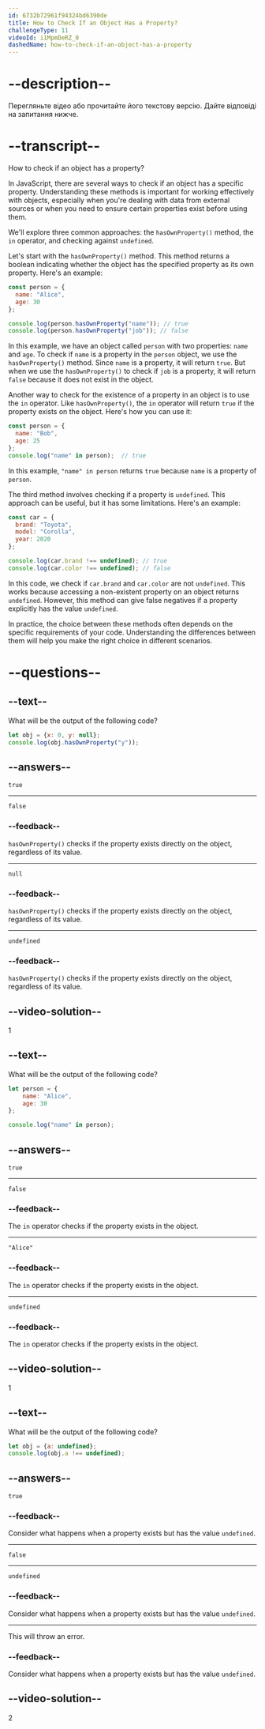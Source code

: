```yaml
---
id: 6732b72961f94324bd6390de
title: How to Check If an Object Has a Property?
challengeType: 11
videoId: i1MpmDeRZ_0
dashedName: how-to-check-if-an-object-has-a-property
---
```


# --description--

Перегляньте відео або прочитайте його текстову версію. Дайте відповіді на запитання нижче.

# --transcript--

How to check if an object has a property?

In JavaScript, there are several ways to check if an object has a specific property. Understanding these methods is important for working effectively with objects, especially when you're dealing with data from external sources or when you need to ensure certain properties exist before using them.

We'll explore three common approaches: the `hasOwnProperty()` method, the `in` operator, and checking against `undefined`.

Let's start with the `hasOwnProperty()` method. This method returns a boolean indicating whether the object has the specified property as its own property. Here's an example:

```js
const person = {
  name: "Alice",
  age: 30
};

console.log(person.hasOwnProperty("name")); // true
console.log(person.hasOwnProperty("job")); // false
```

In this example, we have an object called `person` with two properties: `name` and `age`. To check if `name` is a property in the `person` object, we use the `hasOwnProperty()` method. Since `name` is a property, it will return `true`. But when we use the `hasOwnProperty()` to check if `job` is a property, it will return `false` because it does not exist in the object.

Another way to check for the existence of a property in an object is to use the `in` operator. Like `hasOwnProperty()`, the `in` operator will return `true` if the property exists on the object. Here's how you can use it:

```js
const person = {
  name: "Bob",
  age: 25
};
console.log("name" in person);  // true
```

In this example, `"name" in person` returns `true` because `name` is a property of `person`.

The third method involves checking if a property is `undefined`. This approach can be useful, but it has some limitations. Here's an example:

```js
const car = {
  brand: "Toyota",
  model: "Corolla",
  year: 2020
};

console.log(car.brand !== undefined); // true
console.log(car.color !== undefined); // false
```

In this code, we check if `car.brand` and `car.color` are not `undefined`. This works because accessing a non-existent property on an object returns `undefined`. However, this method can give false negatives if a property explicitly has the value `undefined`.

In practice, the choice between these methods often depends on the specific requirements of your code. Understanding the differences between them will help you make the right choice in different scenarios.

# --questions--

## --text--

What will be the output of the following code?

```js
let obj = {x: 0, y: null};
console.log(obj.hasOwnProperty("y"));
```

## --answers--

`true`

---

`false`

### --feedback--

`hasOwnProperty()` checks if the property exists directly on the object, regardless of its value.

---

`null`

### --feedback--

`hasOwnProperty()` checks if the property exists directly on the object, regardless of its value.

---

`undefined`

### --feedback--

`hasOwnProperty()` checks if the property exists directly on the object, regardless of its value.

## --video-solution--

1

## --text--

What will be the output of the following code?

```js
let person = {
    name: "Alice",
    age: 30
};

console.log("name" in person);
```

## --answers--

`true`

---

`false`

### --feedback--

The `in` operator checks if the property exists in the object.

---

`"Alice"`

### --feedback--

The `in` operator checks if the property exists in the object.

---

`undefined`

### --feedback--

The `in` operator checks if the property exists in the object.

## --video-solution--

1

## --text--

What will be the output of the following code?

```js
let obj = {a: undefined};
console.log(obj.a !== undefined);
```

## --answers--

`true`

### --feedback--

Consider what happens when a property exists but has the value `undefined`.

---

`false`

---

`undefined`

### --feedback--

Consider what happens when a property exists but has the value `undefined`.

---

This will throw an error.

### --feedback--

Consider what happens when a property exists but has the value `undefined`.

## --video-solution--

2
